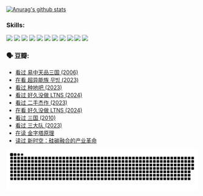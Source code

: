 
[![Anurag's github stats](https://github-readme-stats.vercel.app/api?username=w940853815)](https://github.com/anuraghazra/github-readme-stats)

### Skills:

<code><img height="32" src="https://cdn.jsdelivr.net/npm/simple-icons@v5/icons/python.svg"></code>
<code><img height="32" src="https://cdn.jsdelivr.net/npm/simple-icons@v5/icons/javascript.svg"></code>
<code><img height="32" src="https://cdn.jsdelivr.net/npm/simple-icons@v5/icons/django.svg"></code>
<code><img height="32" src="https://cdn.jsdelivr.net/npm/simple-icons@v5/icons/flask.svg"></code>
<code><img height="32" src="https://cdn.jsdelivr.net/npm/simple-icons@v5/icons/vuetify.svg"></code>
<code><img height="32" src="https://cdn.jsdelivr.net/npm/simple-icons@v5/icons/git.svg"></code>
<code><img height="32" src="https://cdn.jsdelivr.net/npm/simple-icons@v5/icons/docker.svg"></code>
<code><img height="32" src="https://cdn.jsdelivr.net/npm/simple-icons@v5/icons/postgresql.svg"></code>
<code><img height="32" src="https://cdn.jsdelivr.net/npm/simple-icons@v5/icons/elasticsearch.svg"></code>
<code><img height="32" src="https://cdn.jsdelivr.net/npm/simple-icons@v5/icons/macos.svg"></code>
<code><img height="32" src="https://cdn.jsdelivr.net/npm/simple-icons@v5/icons/linux.svg"></code>

### 🗣 豆瓣:

<!-- DOUBAN-ACTIVITIES:START -->
- [看过 易中天品三国‎ (2006)](https://www.douban.com/people/136069238/status/4529910812/?_i=08863650)
- [在看 超异能族 무빙‎ (2023)](https://www.douban.com/people/136069238/status/4527291077/?_i=08863650)
- [看过 种地吧‎ (2023)](https://www.douban.com/people/136069238/status/4527289637/?_i=08863650)
- [看过 好久没做 LTNS‎ (2024)](https://www.douban.com/people/136069238/status/4527289515/?_i=08863650)
- [看过 二手杰作‎ (2023)](https://www.douban.com/people/136069238/status/4522502716/?_i=08863650)
- [在看 好久没做 LTNS‎ (2024)](https://www.douban.com/people/136069238/status/4521969883/?_i=08863650)
- [看过 三国‎ (2010)](https://www.douban.com/people/136069238/status/4521634661/?_i=08863650)
- [看过 三大队‎ (2023)](https://www.douban.com/people/136069238/status/4510323325/?_i=08863650)
- [在读 金字塔原理](https://www.douban.com/people/136069238/status/4507497587/?_i=08863650)
- [读过 新时空：硅碳融合的产业革命](https://www.douban.com/people/136069238/status/4506659177/?_i=08863650)
<!-- DOUBAN-ACTIVITIES:END -->


![Snake animation](https://raw.githubusercontent.com/w940853815/w940853815/output/github-contribution-grid-snake.svg)

<!--
**w940853815/w940853815** is a ✨ _special_ ✨ repository because its `README.md` (this file) appears on your GitHub profile.

Here are some ideas to get you started:

- 🔭 I’m currently working on ...
- 🌱 I’m currently learning ...
- 👯 I’m looking to collaborate on ...
- 🤔 I’m looking for help with ...
- 💬 Ask me about ...
- 📫 How to reach me: ...
- 😄 Pronouns: ...
- ⚡ Fun fact: ...
-->
